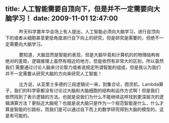 title: 人工智能需要自顶向下，但是并不一定需要向大脑学习！
date: 2009-11-01 12:47:00
---

 

    　　昨天科学嘉年华会场上有人提出，人工智能必须向大脑学习，进行自顶向下的或者从细胞甚至更低角度进行自下向上的研究，但是研究是需要的，但绝不一定需要向大脑学习。

    　　要知道，大脑显然是智能的表现，但是大脑毕竟和计算机的的物理结构有绝对的差距，逻辑推理上虽然有相近的地方，但是依然有非常大的区别，所以虽然我们 需要通过讨论人脑来讨论智力或者说规定所谓智能的组成，但是我认为我们并不一定需要从研究大脑的方向来研究人工智能！

    　　比方说，从亚里士多德的三段逻辑论一来，到集合论，图灵机，Lambda算子，我们的科学家都没有讨论过大脑和大脑细胞的结构和运作方式啊！但是我们 依然找到了表示逻辑的方法。也就是说我们为什么不能继续这样找到更深层次的逻辑演算方法？更贴近大脑呢？也就是说大脑只是作为一个规范智能是什么，什么才 算是智能的引路标，而我们是可以通过自下而上的数学研究得到大脑的模型的，这是有可能的。
 
